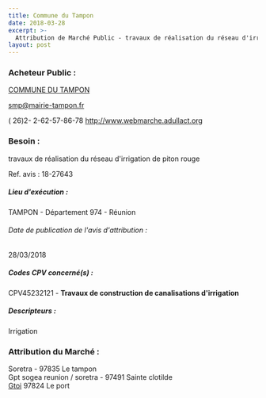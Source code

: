 ```yaml
---
title: Commune du Tampon
date: 2018-03-28
excerpt: >-
  Attribution de Marché Public - travaux de réalisation du réseau d'irrigation de piton rouge
layout: post
---
```


### Acheteur Public : 
<a href="/acheteur-33/siren-219740222"> COMMUNE DU TAMPON</a><br/>



smp@mairie-tampon.fr

( 26)2- 2-62-57-86-78
http://www.webmarche.adullact.org
### Besoin :

travaux de réalisation du réseau d'irrigation de piton rouge

Ref. avis : 18-27643


##### Lieu d'exécution :

TAMPON - Département 974 - Réunion

###### Date de publication de l'avis d'attribution : 
28/03/2018

##### Codes CPV concerné(s) :
CPV45232121 - **Travaux de construction de canalisations d'irrigation** <br/>

##### Descripteurs :
Irrigation <br/>

### Attribution du Marché :
Soretra -  97835 Le tampon <br/>
Gpt sogea reunion / soretra -  97491 Sainte clotilde <br/>
<a href="/entreprise-254/siren-323078006"> Gtoi</a>     97824 Le port <br/>
